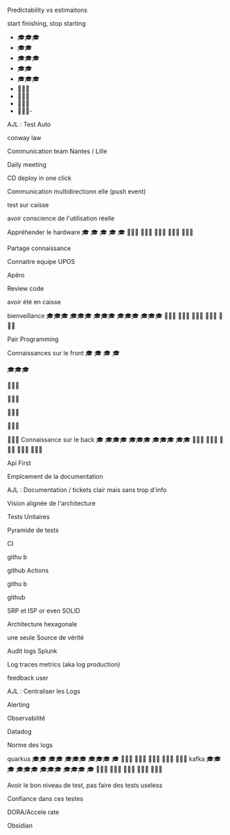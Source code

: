 Predictability
vs
estimaitons

start finishing, stop starting
- 🎓🎓🎓
- 🎓🎓
- 🎓🎓🎓
- 🎓🎓
- 🎓🎓🎓
- 🚨🚨🚨
- 🚨🚨🚨
- 🚨🚨🚨
- 🚨🚨🚨- 

AJL : Test Auto

conway law

Communication team
Nantes / Lille

Daily meeting

CD
deploy in one
click

Communication
multidirectionn
elle (push
event)

test
sur
caisse

avoir
conscience de
l'utilisation
réelle

Appréhender le hardware
🎓
🎓
🎓
🎓
🎓
🚨🚨🚨
🚨🚨🚨
🚨🚨🚨
🚨🚨🚨
🚨🚨🚨

Partage connaissance

Connaitre
equipe
UPOS

Apéro

Review code


avoir été en
caisse

bienveillance
🎓🎓🎓
🎓🎓🎓
🎓🎓🎓
🎓🎓🎓
🎓🎓🎓
🚨🚨🚨
🚨🚨🚨
🚨🚨🚨
🚨🚨🚨
🚨🚨🚨

Pair Programming

Connaissances sur le front
🎓
🎓
🎓
🎓

🎓🎓🎓

🚨🚨🚨

🚨🚨🚨

🚨🚨🚨

🚨🚨🚨

🚨🚨🚨
Connaissance sur le back
🎓
🎓🎓🎓
🎓🎓🎓
🎓🎓🎓
🎓🎓
🚨🚨🚨
🚨🚨🚨
🚨🚨🚨
🚨🚨🚨
🚨🚨🚨

Api First

Emplcement de la
documentation

AJL : Documentation
/ tickets clair mais
sans trop d'info

Vision alignée de
l'architecture

Tests Unitaires

Pyramide de
tests

CI

githu
b

github
Actions

githu
b

github

SRP et ISP 
or
even SOLID

Architecture
hexagonale

une seule
Source de
vérité

Audit logs
Splunk

Log traces
metrics (aka
log
production)

 feedback user

AJL : Centraliser les
Logs

Alerting

Observabilité

Datadog

Norme des logs

quarkus
🎓🎓
🎓🎓
🎓🎓🎓
🎓🎓🎓
🎓
🚨🚨🚨
🚨🚨🚨
🚨🚨🚨
🚨🚨🚨
🚨🚨🚨
kafka
🎓🎓🎓
🎓🎓🎓
🎓🎓🎓
🎓🎓🎓
🎓
🚨🚨🚨
🚨🚨🚨
🚨🚨🚨
🚨🚨🚨
🚨🚨🚨

Avoir le bon
niveau de
test, pas
faire des
tests useless

Confiance
dans ces
testes

DORA/Accele
rate

Obsidian